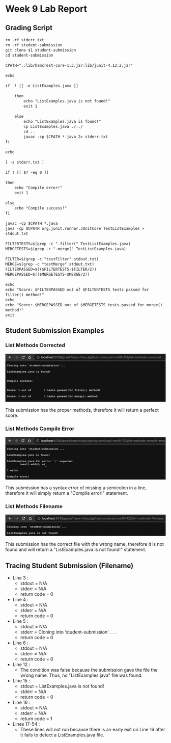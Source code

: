 # Week 9 Lab Report

## Grading Script

```
rm -rf stderr.txt
rm -rf student-submission
git clone $1 student-submission
cd student-submission

CPATH=".:lib/hamcrest-core-1.3.jar:lib/junit-4.13.2.jar"

echo

if  ! [[ -e ListExamples.java ]]

	then
		echo "ListExamples.java is not found!"
		exit 1

	else
        echo "ListExamples.java is found!"
        cp ListExamples.java ./../
		cd ..
		javac -cp $CPATH *.java 2> stderr.txt
fi

echo

[ -s stderr.txt ]

if ! [[ $? -eq 0 ]]

then
	echo "Compile error!"
	exit 1

else
	echo "Compile success!"
fi

javac -cp $CPATH *.java
java -cp $CPATH org.junit.runner.JUnitCore TestListExamples > stdout.txt

FILTERTESTS=$(grep -c ".filter(" TestListExamples.java)
MERGETESTS=$(grep -c ".merge(" TestListExamples.java)

FILTER=$(grep -c "testFilter" stdout.txt)
MERGE=$(grep -c "testMerge" stdout.txt) 
FILTERPASSED=$(($FILTERTESTS-$FILTER/2))
MERGEPASSED=$(($MERGETESTS-$MERGE/2))

echo
echo "Score: $FILTERPASSED out of $FILTERTESTS tests passed for filter() method!"
echo
echo "Score: $MERGEPASSED out of $MERGETESTS tests passed for merge() method!"
exit
```

## Student Submission Examples

### List Methods Corrected
![Image](CorrectStudentSubmission.png)

This submission has the proper methods, therefore it will return a perfect score.

### List Methods Compile Error
![Image](CompileError.png)

This submission has a syntax error of missing a semicolon in a line, therefore it will simply return a "Compile error!" statement.

### List Methods Filename
![Image](FileNotFound.png)

This submission has the correct file with the wrong name, therefore it is not found and will return a "ListExamples.java is not found!" statement.

## Tracing Student Submission (Filename)

* Line 3 : 
    * stdout = N/A
    * stderr = N/A
    * return code = 0
* Line 4 : 
    * stdout = N/A
    * stderr = N/A
    * return code = 0
* Line 5 : 
    * stdout = N/A
    * stderr = Cloning into ‘student-submission' . . .
    * return code = 0
* Line 6 : 
    * stdout = N/A
    * stderr = N/A
    * return code = 0
* Line 12 : 
    * The condition was false because the submission gave the file the wrong name. Thus, no "ListExamples.java" file was found.
* Line 15 :  
    * stdout = ListExamples.java is not found!
    * stderr = N/A
    *   return code = 0
* Line 16 :
    * stdout = N/A
    * stderr = N/A
    * return code = 1
* Lines 17-54 : 
    * These lines will not run because there is an early exit on Line 16 after it fails to detect a ListExamples.java file.